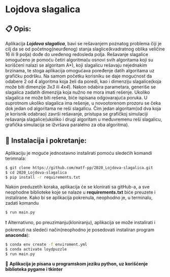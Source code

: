 # Lojdova slagalica

## :clipboard: Opis:
Aplikacija ***Lojdova slagalica***, bavi se rešavanjem poznatog problema čiji je cilj da se od početnog(neurđenog) stanja slaglice(kvadratnog oblika veličine 16 ili 9 polja) dođe do uređenog redosleda polja. Rešavanje slagalice omogućeno je pomoću četiri algoritma(u osnovi svih algoritama koji su korišćeni nalazi se algoritam A*), koji slagalicu rešavaju nejednakim brzinama, te stoga aplikacija omogućava poređenje datih algoritama uz grafičku podršku. Na samom početku korisniku se daje mogućnost da odabere 2 od 4 algoritma koja želi da poredi, kao i dimenziju slagalice(koja može biti dimenzije _3x3_ ili _4x4_). Nakon odabira parametara, generiše se slagalica zadatih dimenzija koja nužno ne mora imati rešenje. Ukoliko slagalica ne može biti rešena, biće ispisana odgovarajuća poruka. U suprotnom ukoliko slagalica ima rešenje, u novootorenom prozoru se čeka dok jedan od algoritama ne reši slagalicu. Čim jedan algoritam(od dva koja je korisnik odabrao) završi rešavanje, pristupa se grafičkoj simulaciji rešavanja slagalice(ukoliko i drugi algoritam u međuvremenu reši slagalicu, grafička simulacija se ižvršava paralelno za oba algoritma).

## :hammer: Instalacija i pokretanje:
Aplikaciju je moguće jednostavno instalirati pomoću sledećih komandi terimnala:
```sh
$ git clone https://github.com/matf-pp/2020_Lojdova-slagalica.git
$ cd 2020_Lojdova-slagalica
$ pip install -r requirements.txt
```
Nakon preduzetih koraka, aplikacija će se klonirati sa gitHub-a, a sve neophodne biblioteke koje se nalaze u **requirements.txt** biće preuzete i instalirane. Kako bi se aplikacija pokrenula, neophodno je, u terminalu, zadati komandu
```sh
$ run main.py
```


:heavy_exclamation_mark: Alternativno, po preuzimanju(kloniranju), aplikacija se može instalirati i pokrenuti na sledeći način(neophodno je posedovati instaliran program **anaconda**):
```sh
$ conda env create -f enviroment.yml
$ conda activate loydpuzzle
$ run main.py
```

:open_file_folder: **Aplikacija je pisana u programskom jeziku python, uz korišćenje biblioteka pygame i tkinter**